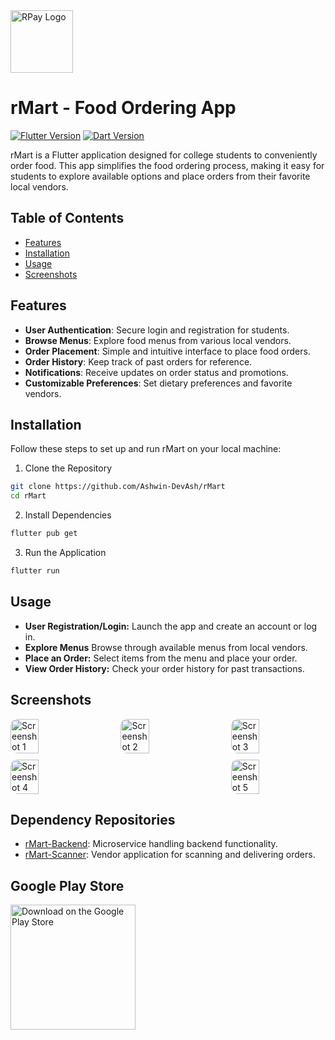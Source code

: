<a href="https://play.google.com/store/apps/details?id=com.DevAsh.RMart&hl=en_IN&gl=IN">
  <img src="https://play-lh.googleusercontent.com/oJ3bOlsP9fN6gSTV6h9s47BlSR4Vf0WnDY8VtqmZJfOGTFTxKuryK4h3ufyvDJMr2mk=w240-h480-rwg" alt="RPay Logo" width="100"/>
</a>

# rMart - Food Ordering App

[![Flutter Version](https://img.shields.io/badge/Flutter-v2.8.0-blue.svg)](https://flutter.dev/)
[![Dart Version](https://img.shields.io/badge/Dart-v2.15.0-blue.svg)](https://dart.dev/)

rMart is a Flutter application designed for college students to conveniently order food. This app simplifies the food ordering process, making it easy for students to explore available options and place orders from their favorite local vendors.

## Table of Contents

- [Features](#features)
- [Installation](#installation)
- [Usage](#usage)
- [Screenshots](#screenshots)

## Features

- **User Authentication**: Secure login and registration for students.
- **Browse Menus**: Explore food menus from various local vendors.
- **Order Placement**: Simple and intuitive interface to place food orders.
- **Order History**: Keep track of past orders for reference.
- **Notifications**: Receive updates on order status and promotions.
- **Customizable Preferences**: Set dietary preferences and favorite vendors.

## Installation

Follow these steps to set up and run rMart on your local machine:


1. Clone the Repository
```bash
git clone https://github.com/Ashwin-DevAsh/rMart
cd rMart
```

2. Install Dependencies
```bash
flutter pub get
```

3. Run the Application
```bash
flutter run
```

## Usage

- **User Registration/Login:** Launch the app and create an account or log in.
- **Explore Menus** Browse through available menus from local vendors.
- **Place an Order:** Select items from the menu and place your order.
- **View Order History:** Check your order history for past transactions.

## Screenshots

<div style="display: flex; justify-content: space-between; border-radius: 10px; overflow: hidden;">

  <img src="https://play-lh.googleusercontent.com/JNMUwB2mMogXtszuNWVYkDs6s-vIKvk3iEaiJXFPKH-L8eve0aI9bmu1wU3TyabcWpzY=w2560-h1440-rw" alt="Screenshot 1" style="width: 30%; border-radius: 10px;">

  <img src="https://play-lh.googleusercontent.com/E5a0QuDFs--bvUcJah83-Cw8q64W4YJJ40qZ2CpFPVWLdUsFgRyiD4v4-mdCPVzu4Tpp=w2560-h1440-rw" alt="Screenshot 2" style="width: 30%; border-radius: 10px;">

  <img src="https://play-lh.googleusercontent.com/epV4EAsjgNY7tfnXd__6Ck4m1z00oaaTfamHPdNMe7trffum3lzVRZRZ9uCASCpMBH8=w2560-h1440-rw" alt="Screenshot 3" style="width: 30%; border-radius: 10px;">

</div>

<div style="display: flex; justify-content: space-between; border-radius: 10px; overflow: hidden; margin-top: 10px;">

  <img src="https://play-lh.googleusercontent.com/QWakoEtQ2Q-ScJ9KYTprWp4MCsaT5x3vsVT3jOYsTtO4i-A9KOW9qrKg-1KFgNQKA0M=w2560-h1440-rw" alt="Screenshot 4" style="width: 30%; border-radius: 10px;">

  <img src="https://play-lh.googleusercontent.com/mpUxnAJtloNN-SpYAsVqIOMAfJXUz81Iaqax2RTZEG5C0N90hhhZA3yiekwDuKzAFg=w2560-h1440-rw" alt="Screenshot 5" style="width: 30%; border-radius: 10px;">

</div>

## Dependency Repositories
- [rMart-Backend](https://github.com/Ashwin-DevAsh/rMart-Backend): Microservice handling backend functionality.
- [rMart-Scanner](https://github.com/Ashwin-DevAsh/rMart-Scanner): Vendor application for scanning and delivering orders.


## Google Play Store

<a href="https://play.google.com/store/apps/details?id=com.DevAsh.RMart&hl=en_IN&gl=IN">
  <img src="https://play.google.com/intl/en_us/badges/static/images/badges/en_badge_web_generic.png" alt="Download on the Google Play Store" width="200">
</a>
